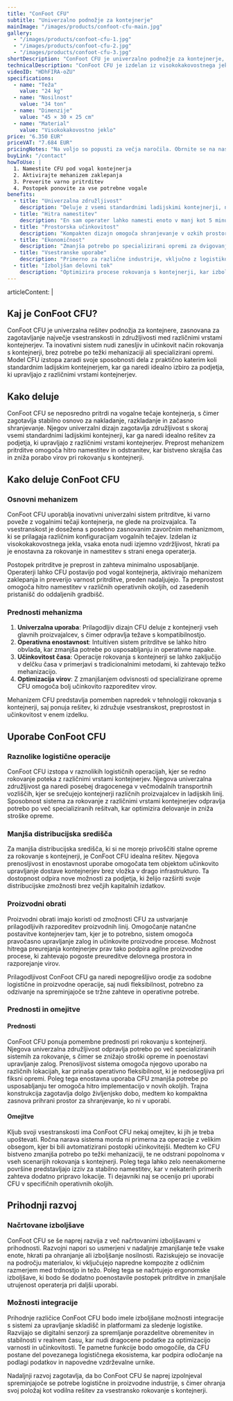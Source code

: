 ```yaml
---
title: "ConFoot CFU"
subtitle: "Univerzalno podnožje za kontejnerje"
mainImage: "/images/products/confoot-cfu-main.jpg"
gallery:
  - "/images/products/confoot-cfu-1.jpg"
  - "/images/products/confoot-cfu-2.jpg"
  - "/images/products/confoot-cfu-3.jpg"
shortDescription: "ConFoot CFU je univerzalno podnožje za kontejnerje, zasnovano za vsestransko rokovanje s kontejnerji v različnih okoljih."
technicalDescription: "ConFoot CFU je izdelan iz visokokakovostnega jekla in ima naš patentirani mehanizem zaklepanja za varno pritrditev na vogalne tečaje kontejnerja."
videoID: "HDhFIRA-oZU"
specifications:
  - name: "Teža"
    value: "24 kg"
  - name: "Nosilnost"
    value: "34 ton"
  - name: "Dimenzije"
    value: "45 × 30 × 25 cm"
  - name: "Material"
    value: "Visokokakovostno jeklo"
price: "6.350 EUR"
priceVAT: "7.684 EUR"
pricingNotes: "Na voljo so popusti za večja naročila. Obrnite se na nas za individualne ponudbe."
buyLink: "/contact"
howToUse: |
  1. Namestite CFU pod vogal kontejnerja
  2. Aktivirajte mehanizem zaklepanja
  3. Preverite varno pritrditev
  4. Postopek ponovite za vse potrebne vogale
benefits:
  - title: "Univerzalna združljivost"
    description: "Deluje z vsemi standardnimi ladijskimi kontejnerji, ne glede na proizvajalca"
  - title: "Hitra namestitev"
    description: "En sam operater lahko namesti enoto v manj kot 5 minutah"
  - title: "Prostorska učinkovitost"
    description: "Kompakten dizajn omogoča shranjevanje v ozkih prostorih, ko ni v uporabi"
  - title: "Ekonomičnost"
    description: "Zmanjša potrebo po specializirani opremi za dvigovanje, kar prihrani operativne stroške"
  - title: "Vsestranske uporabe"
    description: "Primerno za različne industrije, vključno z logistiko, proizvodnjo in gradbeništvom"
  - title: "Izboljšan delovni tok"
    description: "Optimizira procese rokovanja s kontejnerji, kar izboljša operativno učinkovitost"
---
```

articleContent: |
  ## Kaj je ConFoot CFU?

  ConFoot CFU je univerzalna rešitev podnožja za kontejnere, zasnovana za zagotavljanje največje vsestranskosti in združljivosti med različnimi vrstami kontejnerjev. Ta inovativni sistem nudi zanesljiv in učinkovit način rokovanja s kontejnerji, brez potrebe po težki mehanizaciji ali specializirani opremi. Model CFU izstopa zaradi svoje sposobnosti dela z praktično katerim koli standardnim ladijskim kontejnerjem, kar ga naredi idealno izbiro za podjetja, ki upravljajo z različnimi vrstami kontejnerjev.

  ## Kako deluje

  ConFoot CFU se neposredno pritrdi na vogalne tečaje kontejnerja, s čimer zagotavlja stabilno osnovo za nakladanje, razkladanje in začasno shranjevanje. Njegov univerzalni dizajn zagotavlja združljivost s skoraj vsemi standardnimi ladijskimi kontejnerji, kar ga naredi idealno rešitev za podjetja, ki upravljajo z različnimi vrstami kontejnerjev. Preprost mehanizem pritrditve omogoča hitro namestitev in odstranitev, kar bistveno skrajša čas in zniža porabo virov pri rokovanju s kontejnerji.

  ## Kako deluje ConFoot CFU

  ### Osnovni mehanizem

  ConFoot CFU uporablja inovativni univerzalni sistem pritrditve, ki varno poveže z vogalnimi tečaji kontejnerja, ne glede na proizvajalca. Ta vsestranskost je dosežena s posebno zasnovanim zavorčnim mehanizmom, ki se prilagaja različnim konfiguracijam vogalnih tečajev. Izdelan iz visokokakovostnega jekla, vsaka enota nudi izjemno vzdržljivost, hkrati pa je enostavna za rokovanje in namestitev s strani enega operaterja.

  Postopek pritrditve je preprost in zahteva minimalno usposabljanje. Operaterji lahko CFU postavijo pod vogal kontejnerja, aktivirajo mehanizem zaklepanja in preverijo varnost pritrditve, preden nadaljujejo. Ta preprostost omogoča hitro namestitev v različnih operativnih okoljih, od zasedenih pristanišč do oddaljenih gradbišč.

  ### Prednosti mehanizma

  1. **Univerzalna uporaba**: Prilagodljiv dizajn CFU deluje z kontejnerji vseh glavnih proizvajalcev, s čimer odpravlja težave s kompatibilnostjo.
  2. **Operativna enostavnost**: Intuitiven sistem pritrditve se lahko hitro obvlada, kar zmanjša potrebe po usposabljanju in operativne napake.
  3. **Učinkovitost časa**: Operacije rokovanja s kontejnerji se lahko zaključijo v delčku časa v primerjavi s tradicionalnimi metodami, ki zahtevajo težko mehanizacijo.
  4. **Optimizacija virov**: Z zmanjšanjem odvisnosti od specializirane opreme CFU omogoča bolj učinkovito razporeditev virov.

  Mehanizem CFU predstavlja pomemben napredek v tehnologiji rokovanja s kontejnerji, saj ponuja rešitev, ki združuje vsestranskost, preprostost in učinkovitost v enem izdelku.

  ## Uporabe ConFoot CFU

  ### Raznolike logistične operacije
  ConFoot CFU izstopa v raznolikih logističnih operacijah, kjer se redno rokovanje poteka z različnimi vrstami kontejnerjev. Njegova univerzalna združljivost ga naredi posebej dragocenega v večmodalnih transportnih vozliščih, kjer se srečujejo kontejnerji različnih proizvajalcev in ladijskih linij. Sposobnost sistema za rokovanje z različnimi vrstami kontejnerjev odpravlja potrebo po več specializiranih rešitvah, kar optimizira delovanje in zniža stroške opreme.

  ### Manjša distribucijska središča
  Za manjša distribucijska središča, ki si ne morejo privoščiti stalne opreme za rokovanje s kontejnerji, je ConFoot CFU idealna rešitev. Njegova prenosljivost in enostavnost uporabe omogočata tem objektom učinkovito upravljanje dostave kontejnerjev brez vložka v drago infrastrukturo. Ta dostopnost odpira nove možnosti za podjetja, ki želijo razširiti svoje distribucijske zmožnosti brez večjih kapitalnih izdatkov.

  ### Proizvodni obrati
  Proizvodni obrati imajo koristi od zmožnosti CFU za ustvarjanje prilagodljivih razporeditev proizvodnih linij. Omogočanje natančne postavitve kontejnerjev tam, kjer je to potrebno, sistem omogoča pravočasno upravljanje zalog in učinkovite proizvodne procese. Možnost hitrega preurejanja kontejnerjev prav tako podpira agilne proizvodne procese, ki zahtevajo pogoste preureditve delovnega prostora in razporejanje virov.

  Prilagodljivost ConFoot CFU ga naredi nepogrešljivo orodje za sodobne logistične in proizvodne operacije, saj nudi fleksibilnost, potrebno za odzivanje na spreminjajoče se tržne zahteve in operativne potrebe.

  ### Prednosti in omejitve

  #### Prednosti

  ConFoot CFU ponuja pomembne prednosti pri rokovanju s kontejnerji. Njegova univerzalna združljivost odpravlja potrebo po več specializiranih sistemih za rokovanje, s čimer se znižajo stroški opreme in poenostavi upravljanje zalog. Prenosljivost sistema omogoča njegovo uporabo na različnih lokacijah, kar prinaša operativno fleksibilnost, ki je nedosegljiva pri fiksni opremi. Poleg tega enostavna uporaba CFU zmanjša potrebe po usposabljanju ter omogoča hitro implementacijo v novih okoljih. Trajna konstrukcija zagotavlja dolgo življenjsko dobo, medtem ko kompaktna zasnova prihrani prostor za shranjevanje, ko ni v uporabi.

  #### Omejitve

  Kljub svoji vsestranskosti ima ConFoot CFU nekaj omejitev, ki jih je treba upoštevati. Ročna narava sistema morda ni primerna za operacije z velikim obsegom, kjer bi bili avtomatizirani postopki učinkovitejši. Medtem ko CFU bistveno zmanjša potrebo po težki mehanizaciji, te ne odstrani popolnoma v vseh scenarijih rokovanja s kontejnerji. Poleg tega lahko zelo neenakomerne površine predstavljajo izziv za stabilno namestitev, kar v nekaterih primerih zahteva dodatno pripravo lokacije. Ti dejavniki naj se ocenijo pri uporabi CFU v specifičnih operativnih okoljih.

  ## Prihodnji razvoj

  ### Načrtovane izboljšave
  ConFoot CFU se še naprej razvija z več načrtovanimi izboljšavami v prihodnosti. Razvojni napori so usmerjeni v nadaljnje zmanjšanje teže vsake enote, hkrati pa ohranjanje ali izboljšanje nosilnosti. Raziskujejo se inovacije na področju materialov, ki vključujejo napredne kompozite z odličnim razmerjem med trdnostjo in težo. Poleg tega se načrtujejo ergonomske izboljšave, ki bodo še dodatno poenostavile postopek pritrditve in zmanjšale utrujenost operaterja pri daljši uporabi.

  ### Možnosti integracije
  Prihodnje različice ConFoot CFU bodo imele izboljšane možnosti integracije s sistemi za upravljanje skladišč in platformami za sledenje logistike. Razvijajo se digitalni senzorji za spremljanje porazdelitve obremenitev in stabilnosti v realnem času, kar nudi dragocene podatke za optimizacijo varnosti in učinkovitosti. Te pametne funkcije bodo omogočile, da CFU postane del povezanega logističnega ekosistema, kar podpira odločanje na podlagi podatkov in napovedne vzdrževalne urnike.

  Nadaljnji razvoj zagotavlja, da bo ConFoot CFU še naprej izpolnjeval spreminjajoče se potrebe logistične in proizvodne industrije, s čimer ohranja svoj položaj kot vodilna rešitev za vsestransko rokovanje s kontejnerji.